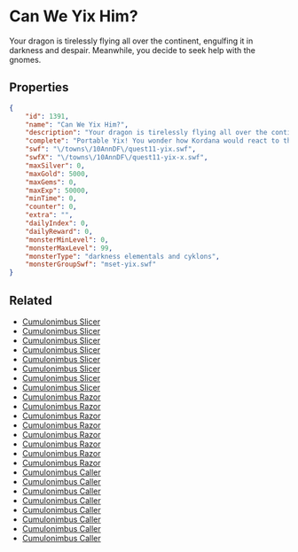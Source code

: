 # Can We Yix Him?

Your dragon is tirelessly flying all over the continent, engulfing it in darkness and despair. Meanwhile, you decide to seek help with the gnomes.

## Properties

```json
{
    "id": 1391,
    "name": "Can We Yix Him?",
    "description": "Your dragon is tirelessly flying all over the continent, engulfing it in darkness and despair. Meanwhile, you decide to seek help with the gnomes.",
    "complete": "Portable Yix! You wonder how Kordana would react to this.",
    "swf": "\/towns\/10AnnDF\/quest11-yix.swf",
    "swfX": "\/towns\/10AnnDF\/quest11-yix-x.swf",
    "maxSilver": 0,
    "maxGold": 5000,
    "maxGems": 0,
    "maxExp": 50000,
    "minTime": 0,
    "counter": 0,
    "extra": "",
    "dailyIndex": 0,
    "dailyReward": 0,
    "monsterMinLevel": 0,
    "monsterMaxLevel": 99,
    "monsterType": "darkness elementals and cyklons",
    "monsterGroupSwf": "mset-yix.swf"
}
```

## Related

- [Cumulonimbus Slicer](../items/16622-cumulonimbus-slicer.md)
- [Cumulonimbus Slicer](../items/16623-cumulonimbus-slicer.md)
- [Cumulonimbus Slicer](../items/16624-cumulonimbus-slicer.md)
- [Cumulonimbus Slicer](../items/16625-cumulonimbus-slicer.md)
- [Cumulonimbus Slicer](../items/16626-cumulonimbus-slicer.md)
- [Cumulonimbus Slicer](../items/16627-cumulonimbus-slicer.md)
- [Cumulonimbus Slicer](../items/16628-cumulonimbus-slicer.md)
- [Cumulonimbus Slicer](../items/16629-cumulonimbus-slicer.md)
- [Cumulonimbus Razor](../items/16630-cumulonimbus-razor.md)
- [Cumulonimbus Razor](../items/16631-cumulonimbus-razor.md)
- [Cumulonimbus Razor](../items/16632-cumulonimbus-razor.md)
- [Cumulonimbus Razor](../items/16633-cumulonimbus-razor.md)
- [Cumulonimbus Razor](../items/16634-cumulonimbus-razor.md)
- [Cumulonimbus Razor](../items/16635-cumulonimbus-razor.md)
- [Cumulonimbus Razor](../items/16636-cumulonimbus-razor.md)
- [Cumulonimbus Razor](../items/16637-cumulonimbus-razor.md)
- [Cumulonimbus Caller](../items/16638-cumulonimbus-caller.md)
- [Cumulonimbus Caller](../items/16639-cumulonimbus-caller.md)
- [Cumulonimbus Caller](../items/16640-cumulonimbus-caller.md)
- [Cumulonimbus Caller](../items/16641-cumulonimbus-caller.md)
- [Cumulonimbus Caller](../items/16642-cumulonimbus-caller.md)
- [Cumulonimbus Caller](../items/16643-cumulonimbus-caller.md)
- [Cumulonimbus Caller](../items/16644-cumulonimbus-caller.md)
- [Cumulonimbus Caller](../items/16645-cumulonimbus-caller.md)

